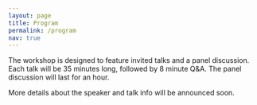 ```yaml
---
layout: page
title: Program
permalink: /program
nav: true
---
```


The workshop is designed to feature invited talks and a panel discussion. 
Each talk will be 35 minutes long, followed by 8 minute Q&A. 
The panel discussion will last for an hour. 

More details about the speaker and talk info will be announced soon.




